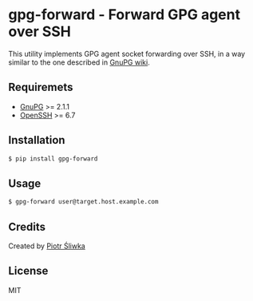 gpg-forward - Forward GPG agent over SSH
========================================

This utility implements GPG agent socket forwarding over SSH, in a way similar
to the one described in [GnuPG wiki](https://wiki.gnupg.org/AgentForwarding).

Requiremets
-----------

- [GnuPG](https://www.gnupg.org/) >= 2.1.1
- [OpenSSH](https://www.openssh.com/) >= 6.7


Installation
------------

```sh
$ pip install gpg-forward
```

Usage
-----

```sh
$ gpg-forward user@target.host.example.com
```

Credits
-------

Created by [Piotr Śliwka](https://github.com/psliwka)

License
-------

MIT
